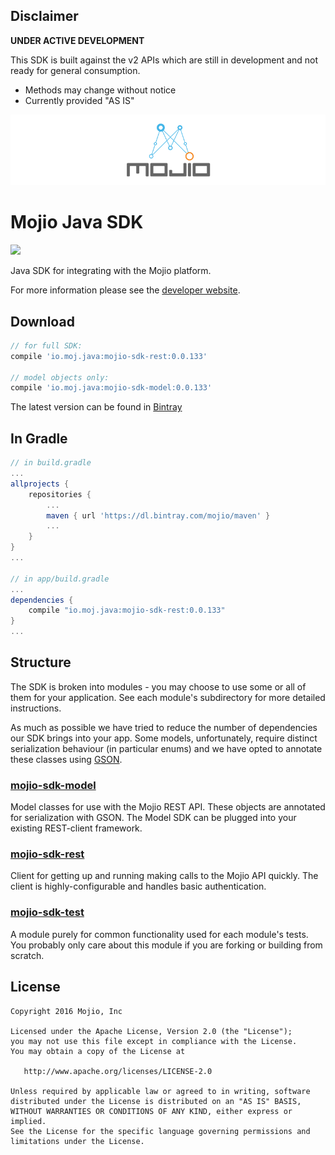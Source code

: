 ## Disclaimer ##
**UNDER ACTIVE DEVELOPMENT**

This SDK is built against the v2 APIs which are still in development and not ready for general consumption.

* Methods may change without notice
* Currently provided "AS IS"

![](static/banner_mojio.png)
# Mojio Java SDK #
![](http://ci.moj.io/app/rest/builds/buildType:(id:Mobile_MojioSDK_Java_Development)/statusIcon)

Java SDK for integrating with the Mojio platform.

For more information please see the [developer website](http://developer.moj.io/).

## Download ##
```gradle
// for full SDK:
compile 'io.moj.java:mojio-sdk-rest:0.0.133'

// model objects only:
compile 'io.moj.java:mojio-sdk-model:0.0.133'
```

The latest version can be found in [Bintray](https://bintray.com/mojio/maven/io.moj.java%3Amojio-sdk-rest)

## In Gradle ##
```gradle
// in build.gradle
...
allprojects {
    repositories {
        ...
        maven { url 'https://dl.bintray.com/mojio/maven' }
        ...
    }
}
...

// in app/build.gradle
...
dependencies {
    compile "io.moj.java:mojio-sdk-rest:0.0.133"
}
...
```

## Structure ##
The SDK is broken into modules - you may choose to use some or all of them for your application.
See each module's subdirectory for more detailed instructions.

As much as possible we have tried to reduce the number of dependencies our SDK brings into your app.
Some models, unfortunately, require distinct serialization behaviour (in particular enums) and we
have opted to annotate these classes using [GSON](https://github.com/google/gson).

### [mojio-sdk-model](https://github.com/mojio/mojio-java-sdk/tree/develop/mojio-sdk-model) ###
  Model classes for use with the Mojio REST API. These objects are annotated for serialization with
  GSON. The Model SDK can be plugged into your existing REST-client framework.

### [mojio-sdk-rest](https://github.com/mojio/mojio-java-sdk/tree/develop/mojio-sdk-rest) ###
  Client for getting up and running making calls to the Mojio API quickly. The client is highly-configurable
  and handles basic authentication.

### [mojio-sdk-test](https://github.com/mojio/mojio-java-sdk/tree/develop/mojio-sdk-test) ###
  A module purely for common functionality used for each module's tests. You probably only care
  about this module if you are forking or building from scratch.

## License ##
    Copyright 2016 Mojio, Inc

    Licensed under the Apache License, Version 2.0 (the "License");
    you may not use this file except in compliance with the License.
    You may obtain a copy of the License at

       http://www.apache.org/licenses/LICENSE-2.0

    Unless required by applicable law or agreed to in writing, software
    distributed under the License is distributed on an "AS IS" BASIS,
    WITHOUT WARRANTIES OR CONDITIONS OF ANY KIND, either express or implied.
    See the License for the specific language governing permissions and
    limitations under the License.
